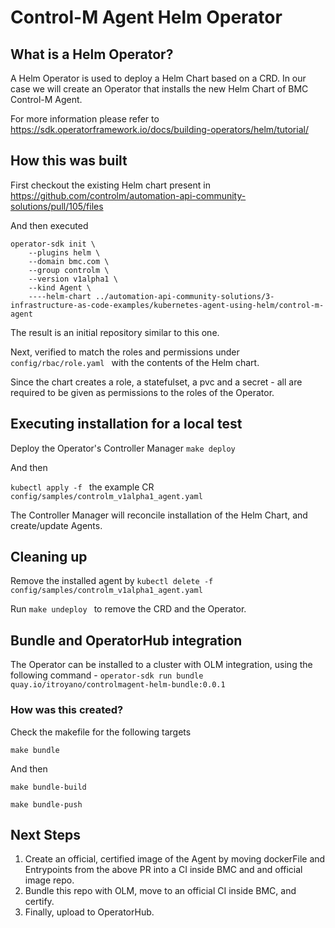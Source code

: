 # Control-M Agent Helm Operator

## What is a Helm Operator?

A Helm Operator is used to deploy a Helm Chart based on a CRD.
In our case we will create an Operator that installs the new Helm Chart of BMC Control-M Agent.

For more information please refer to
 https://sdk.operatorframework.io/docs/building-operators/helm/tutorial/


## How this was built

First checkout the existing Helm chart present in
 https://github.com/controlm/automation-api-community-solutions/pull/105/files

And then executed

```
operator-sdk init \
    --plugins helm \
    --domain bmc.com \
    --group controlm \
    --version v1alpha1 \
    --kind Agent \
    ----helm-chart ../automation-api-community-solutions/3-infrastructure-as-code-examples/kubernetes-agent-using-helm/control-m-agent
```

The result is an initial repository similar to this one.

Next, verified to match the roles and permissions under ```config/rbac/role.yaml ``` with the contents of the Helm chart.

Since the chart creates a role, a statefulset, a pvc and a secret - all are required to be given as permissions to the roles of the Operator.

## Executing installation for a local test 

Deploy the Operator's Controller Manager ```make deploy ```

And then

```kubectl apply -f ``` the example CR ```config/samples/controlm_v1alpha1_agent.yaml ```

The Controller Manager will reconcile installation of the Helm Chart, and create/update Agents.

## Cleaning up

Remove the installed agent by ```kubectl delete -f config/samples/controlm_v1alpha1_agent.yaml ```

Run ```make undeploy ``` to remove the CRD and the Operator.

## Bundle and OperatorHub integration

The Operator can be installed to a cluster with OLM integration,  using the following command -
```operator-sdk run bundle quay.io/itroyano/controlmagent-helm-bundle:0.0.1```

### How was this created?
Check the makefile for the following targets

```make bundle```

And then

```make bundle-build```

```make bundle-push ```

## Next Steps

1. Create an official, certified image of the Agent by moving dockerFile and Entrypoints from the above PR into a CI inside BMC and and official image repo.
2. Bundle this repo with OLM, move to an official CI inside BMC, and certify.
3. Finally, upload to OperatorHub.